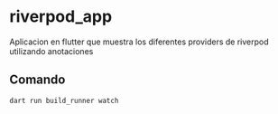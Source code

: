 # riverpod_app

Aplicacion en flutter que muestra los diferentes providers de riverpod utilizando anotaciones

## Comando

```
dart run build_runner watch
```
